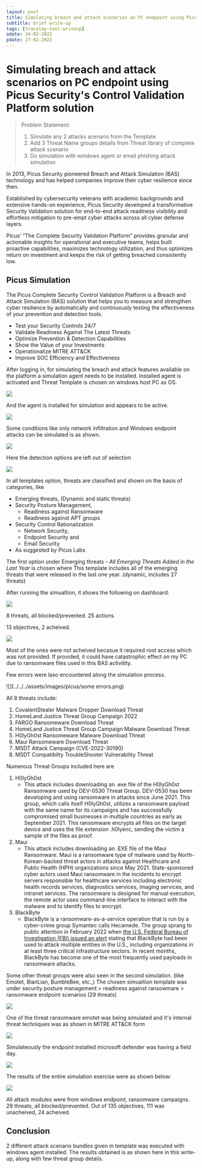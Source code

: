 ```yaml
---
layout: post
title: Simulating breach and attack scenarios on PC endpoint using Picus Security's Control Validation Platform solution
subtitle: brief write-up
tags: [tracelay-tool-writeup]
odate: 24-02-2023
pdate: 27-02-2023
---
```

# Simulating breach and attack scenarios on PC endpoint using Picus Security's Control Validation Platform solution
> Problem Statement: 
> 1. Simulate any 2 attacks scenario from the Template
> 2. Add 3 Threat Name groups details from Threat library of complete attack scenario
> 3. Do simulation with windows agent or email phishing attack simulation

In 2013, Picus Security pioneered Breach and Attack Simulation (BAS) technology and has helped companies improve their cyber resilience since then.

Established by cybersecurity veterans with academic backgrounds and extensive hands-on experience, Picus Security developed a transformative Security Validation solution for end-to-end attack readiness visibility and effortless mitigation to pre-empt cyber attacks across all cyber defense layers.

Picus’ “The Complete Security Validation Platform” provides granular and actionable insights for operational and executive teams, helps built proactive capabilities, maximizes technology utilization, and thus optimizes return on investment and keeps the risk of getting breached consistently low.

## Picus Simulation
The Picus Complete Security Control Validation Platform is a Breach and Attack Simulation (BAS) solution that helps you to measure and strengthen cyber resilience by automatically and continuously testing the effectiveness of your prevention and detection tools.

- Test your Security Controls 24/7
- Validate Readiness Against The Latest Threats
- Optimize Prevention & Detection Capabilities
- Show the Value of your Investments
- Operationalize MITRE ATT&CK
- Improve SOC Efficiency and Effectiveness

After logging in, for simulating the breach and attack features available on the platform a simulation agent needs to be installed. Installed agent is activated and Threat Template is chosen on windows host PC as OS. 

![](../../../assets/images/picus/agent1.png)

And the agent is installed for simulation and appears to be active.

![](../../../assets/images/picus/agent2.png)

Some conditions like only network infiltration and Windows endpoint attacks can be simulated is as shown.

![](../../../assets/images/picus/agent3.png)

Here the detection options are left out of selection

![](../../../assets/images/picus/no_integrating_detection.png)

In all templates option, threats are classified and shown on the basis of categories, like 
- Emerging threats, (Dynamic and static threats)
- Security Posture Management, 
	- Readiness against Ransomware
	- Readiness against APT groups
- Security Control Rationalization 
	- Network Security, 
	- Endpoint Security and 
	- Email Security
- As suggested by Picus Labs

The first option under Emerging threats - *All Emerging Threats Added in the Last Year* is chosen where This template includes all of the emerging threats that were released in the last one year. (dynamic, includes 27 threats)

After running the simualtion, it shows the following on dashboard:

![](../../../assets/images/picus/simulation1a.png)

8 threats, all blocked/prevented. 25 actions. 

13 objectives, 2 acheived. 

![](../../../assets/images/picus/simulation1b.png)

Most of the ones were not acheived becasue it required root access which was not provided. If provided, it could have catastrophic effect on my PC due to ransomware files used in this BAS activitity.

Few errors were laso encountered along the simulation process.

![](../../../assets/images/picus/some errors.png)

All 8 threats include:
1. CovalentStealer Malware Dropper Download Threat
2. HomeLand Justice Threat Group Campaign 2022
3. FARGO Ransomeware Download Threat
4. HomeLand Justice Threat Group Campaign Malware Download Threat
5. H0lyGh0st Ransomeware Malware Download Threat
6. Maui  Ransomeware Download Threat
7. MSDT Attack Campaign (CVE-2022-30190)
8. MSDT Compatibilty TroubleShooter Vulnerability Threat

Numerous Threat Groups included here are
1. H0lyGh0st
	- This attack includes downloading an .exe file of the H0lyGh0st Ransomware used by DEV-0530 Threat Group. DEV-0530 has been developing and using ransomware in attacks since June 2021. This group, which calls itself H0lyGh0st, utilizes a ransomware payload with the same name for its campaigns and has successfully compromised small businesses in multiple countries as early as September 2021. This ransomware encrypts all files on the target device and uses the file extension .h0lyenc, sending the victim a sample of the files as proof.
2. Maui
	- This attack includes downloading an .EXE file of the Maui Ransomware. Maui is a ransomware type of malware used by North-Korean-backed threat actors in attacks against Healthcare and Public Health (HPH) organizations since May 2021. State-sponsored cyber actors used Maui ransomware in the incidents to encrypt servers responsible for healthcare services including electronic health records services, diagnostics services, imaging services, and intranet services. The ransomware is designed for manual execution, the remote actor uses command-line interface to interact with the malware and to identify files to encrypt.
3. BlackByte
	- BlackByte is a ransomware-as-a-service operation that is run by a cyber-crime group Symantec calls Hecamede. The group sprang to public attention in February 2022 when [the U.S. Federal Bureau of Investigation (FBI) issued an alert](https://www.ic3.gov/Media/News/2022/220211.pdf) stating that BlackByte had been used to attack multiple entities in the U.S., including organizations in at least three critical infrastructure sectors. In recent months, BlackByte has become one of the most frequently used payloads in ransomware attacks.

Some other threat groups were also seen in the second simulation. (like Emotet, BianLian, BumbleBee, etc.,)
The chosen simualtion template was under security posture management > readiness against ransowmare > ransomware endpoint scenarios (29 threats)

![](../../../assets/images/picus/first&second.png)

One of the threat ransomware emotet was being simulated and it's internal threat techniques was as shown in MITRE ATT&CK form

![](../../../assets/images/picus/emotet_ransomware_campaign.png)

Simulateously the endpoint installed microsoft defender was having a field day.

![](../../../assets/images/picus/threats_caught_active_defender.png)

The results of the entire simulation exercise were as shown below:

![](../../../assets/images/picus/simulation2_finish.png)

All attack modules were from windows endpoint, ransomware campaigns. 
29 threats, all blocked/prevented. Out of 135 objectives, 111 was unacheived, 24 acheived.

## Conclusion
2 different attack scenario bundles given in template was executed with windows agent installed.
The results obtained is as shown here in this write-up, along with few threat group details. 